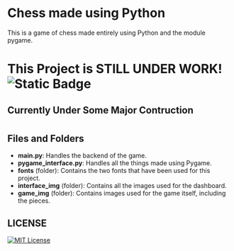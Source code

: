 
# Chess made using Python
This is a game of chess made entirely using Python and the module pygame.

# This Project is STILL UNDER WORK!  ![Static Badge](https://img.shields.io/badge/under--work-work)
## Currently Under Some Major Contruction
#
## Files and Folders
- **main.py**: Handles the backend of the game.
- **pygame_interface.py**: Handles all the things made using Pygame.
- **fonts** (folder): Contains the two fonts that have been used for this project.
- **interface_img** (folder): Contains all the images used for the dashboard.
- **game_img** (folder): Contains images used for the game itself, including the pieces.

## LICENSE

[![MIT License](https://img.shields.io/badge/License-MIT-green.svg)](https://choosealicense.com/licenses/mit/)


